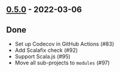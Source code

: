## [0.5.0](https://github.com/Kevin-Lee/extras/issues?utf8=%E2%9C%93&q=is%3Aissue+is%3Aclosed+-label%3Ainvalid+milestone%3Amilestone5) - 2022-03-06

## Done
* Set up Codecov in GitHub Actions (#83)
* Add Scalafix check (#92)
* Support Scala.js (#95)
* Move all sub-projects to `modules` (#97)
